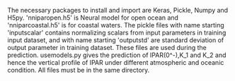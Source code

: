 The necessary packages to install and import are Keras, Pickle, Numpy and H5py.
'nniparopen.h5' is Neural model for open ocean and 'nniparcoastal.h5' is for coastal waters.
The pickle files with name starting 'inputscalar' contains normalizing scalars from input parameters in training input dataset, and with name starting 'outputstd' are standard deviation of output parameter in training dataset. These files are used during the prediction.
usemodels.py gives the prediction of IPAR(0^-),K_1 and K_2 and hence the vertical profile of IPAR under different atmospheric and oceanic condition.
All files must be in the same directory.
